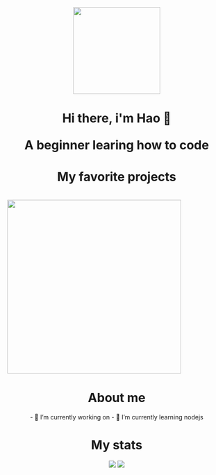 <div align='center'>
  <img align='center' width='200' height='200' src='https://media.giphy.com/media/zhYSVCirREeIZtONCI/giphy.gif'>
  <h1 align='center'>Hi there, i'm Hao 👋</p>
  <p align='center'>A beginner learing how to code</p>
</div>

<!-- Projects -->
<h1 align='center'>My favorite projects</h1>
<br>
<img width='400' src='https://user-images.githubusercontent.com/87526625/189522170-b802a469-f197-494f-ac1c-6926e12dfb5b.PNG'>

<!-- About me -->
<div align='center'>
  <h1>About me</h1>
  - 🔭 I’m currently working on 
  - 🌱 I’m currently learning nodejs
</div>


<!-- Stats -->
<div align='center'>
  <h1>My stats</h1>
  <img src='https://github-readme-stats.vercel.app/api?username=hao03&show_icons=true&theme=rose_pine'>
  <img src='https://github-readme-stats.vercel.app/api/pin/?username=lvhao03&repo=Simple-weather-app&theme=rose_pine'>
</div>
<!--
**lvhao03/lvhao03** is a ✨ _special_ ✨ repository because its `README.md` (this file) appears on your GitHub profile.

Here are some ideas to get you started:

- 🔭 I’m currently working on ...
- 🌱 I’m currently learning ...
- 👯 I’m looking to collaborate on ...
- 🤔 I’m looking for help with ...
- 💬 Ask me about ...
- 📫 How to reach me: ...
- 😄 Pronouns: ...
- ⚡ Fun fact: ...
-->

